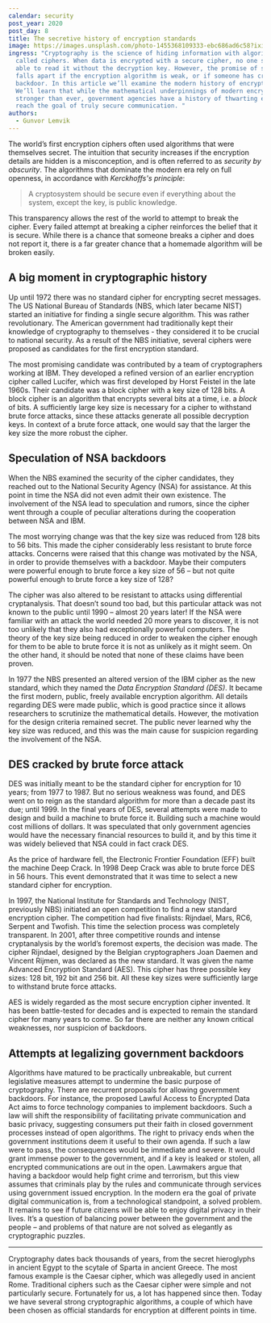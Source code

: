 ```yaml
---
calendar: security
post_year: 2020
post_day: 8
title: The secretive history of encryption standards
image: https://images.unsplash.com/photo-1455368109333-ebc686ad6c58?ixid=MXwxMjA3fDB8MHxwaG90by1wYWdlfHx8fGVufDB8fHw%3D&ixlib=rb-1.2.1&auto=format&fit=crop&w=2555&q=80
ingress: "Cryptography is the science of hiding information with algorithms
  called ciphers. When data is encrypted with a secure cipher, no one should be
  able to read it without the decryption key. However, the promise of security
  falls apart if the encryption algorithm is weak, or if someone has created a
  backdoor. In this article we’ll examine the modern history of encryption.
  We’ll learn that while the mathematical underpinnings of modern encryption is
  stronger than ever, government agencies have a history of thwarting efforts to
  reach the goal of truly secure communication. "
authors:
  - Gunvor Lemvik
---
```

The world’s first encryption ciphers often used algorithms that were themselves secret. The intuition that security increases if the encryption details are hidden is a misconception, and is often referred to as _security by obscurity_. The algorithms that dominate the modern era rely on full openness, in accordance with _Kerckhoffs's principle_:
> A cryptosystem should be secure even if everything about the system, except the key, is public knowledge.

This transparency allows the rest of the world to attempt to break the cipher. Every failed attempt at breaking a cipher reinforces the belief that it is secure. While there is a chance that someone breaks a cipher and does not report it, there is a far greater chance that a homemade algorithm will be broken easily.

## A big moment in cryptographic history

Up until 1972 there was no standard cipher for encrypting secret messages. The US National Bureau of Standards (NBS, which later became NIST) started an initiative for finding a single secure algorithm. This was rather revolutionary. The American government had traditionally kept their knowledge of cryptography to themselves - they considered it to be crucial to national security. As a result of the NBS initiative, several ciphers were proposed as candidates for the first encryption standard.

The most promising candidate was contributed by a team of cryptographers working at IBM. They developed a refined version of an earlier encryption cipher called Lucifer, which was first developed by Horst Feistel in the late 1960s. Their candidate was a block cipher with a key size of 128 bits. A block cipher is an algorithm that encrypts several bits at a time, i.e. a _block_ of bits. A sufficiently large key size is necessary for a cipher to withstand brute force attacks, since these attacks generate all possible decryption keys. In context of a brute force attack, one would say that the larger the key size the more robust the cipher.

## Speculation of NSA backdoors

When the NBS examined the security of the cipher candidates, they reached out to the National Security Agency (NSA) for assistance. At this point in time the NSA did not even admit their own existence. The involvement of the NSA lead to speculation and rumors, since the cipher went through a couple of peculiar alterations during the cooperation between NSA and IBM. 

The most worrying change was that the key size was reduced from 128 bits to 56 bits. This made the cipher considerably less resistant to brute force attacks. Concerns were raised that this change was motivated by the NSA, in order to provide themselves with a backdoor. Maybe their computers were powerful enough to brute force a key size of 56 – but not quite powerful enough to brute force a key size of 128? 

The cipher was also altered to be resistant to attacks using differential cryptanalysis. That doesn’t sound too bad, but this particular attack was not known to the public until 1990 – almost 20 years later! If the NSA were familiar with an attack the world needed 20 more years to discover, it is not too unlikely that they also had exceptionally powerful computers. The theory of the key size being reduced in order to weaken the cipher enough for them to be able to brute force it is not as unlikely as it might seem. On the other hand, it should be noted that none of these claims have been proven. 


In 1977 the NBS presented an altered version of the IBM cipher as the new standard, which they named the _Data Encryption Standard (DES)_. It became the first modern, public, freely available encryption algorithm. All details regarding DES were made public, which is good practice since it allows researchers to scrutinize the mathematical details. However, the motivation for the design criteria remained secret. The public never learned why the key size was reduced, and this was the main cause for suspicion regarding the involvement of the NSA.

## DES cracked by brute force attack

DES was initially meant to be the standard cipher for encryption for 10 years; from 1977 to 1987. But no serious weakness was found, and DES went on to reign as the standard algorithm for more than a decade past its due; until 1999. In the final years of DES, several attempts were made to design and build a machine to brute force it. Building such a machine would cost millions of dollars. It was speculated that only government agencies would have the necessary financial resources to build it, and by this time it was widely believed that NSA could in fact crack DES.

As the price of hardware fell, the Electronic Frontier Foundation (EFF) built the machine Deep Crack. In 1998 Deep Crack was able to brute force DES in 56 hours. This event demonstrated that it was time to select a new standard cipher for encryption.

In 1997, the National Institute for Standards and Technology (NIST, previously NBS) initiated an open competition to find a new standard encryption cipher. The competition had five finalists: Rijndael, Mars, RC6, Serpent and Twofish. This time the selection process was completely transparent. In 2001, after three competitive rounds and intense cryptanalysis by the world’s foremost experts, the decision was made. The cipher Rijndael, designed by the Belgian cryptographers Joan Daemen and Vincent Rijmen, was declared as the new standard. It was given the name Advanced Encryption Standard (AES). This cipher has three possible key sizes: 128 bit, 192 bit and 256 bit. All these key sizes were sufficiently large to withstand brute force attacks.

AES is widely regarded as the most secure encryption cipher invented. It has been battle-tested for decades and is expected to remain the standard cipher for many years to come. So far there are neither any known critical weaknesses, nor suspicion of backdoors.

## Attempts at legalizing government backdoors

Algorithms have matured to be practically unbreakable, but current legislative measures attempt to undermine the basic purpose of cryptography. There are recurrent proposals for allowing government backdoors. For instance, the proposed Lawful Access to Encrypted Data Act aims to force technology companies to implement backdoors. Such a law will shift the responsibility of facilitating private communication and basic privacy, suggesting consumers put their faith in closed government processes instead of open algorithms. The right to privacy ends when the government institutions deem it useful to their own agenda. If such a law were to pass, the consequences would be immediate and severe. It would grant immense power to the government, and if a key is leaked or stolen, all encrypted communications are out in the open. Lawmakers argue that having a backdoor would help fight crime and terrorism, but this view assumes that criminals play by the rules and communicate through services using government issued encryption. In the modern era the goal of private digital communication is, from a technological standpoint, a solved problem. It remains to see if future citizens will be able to enjoy digital privacy in their lives. It’s a question of balancing power between the government and the people – and problems of that nature are not solved as elegantly as cryptographic puzzles.


---

Cryptography dates back thousands of years, from the secret hieroglyphs in ancient Egypt to the scytale of Sparta in ancient Greece. The most famous example is the Caesar cipher, which was allegedly used in ancient Rome. Traditional ciphers such as the Caesar cipher were simple and not particularly secure. Fortunately for us, a lot has happened since then. Today we have several strong cryptographic algorithms, a couple of which have been chosen as official standards for encryption at different points in time. 
